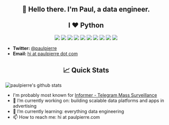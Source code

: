 <h2 align="center"> 👋 Hello there. I'm Paul, a data engineer.<br/><br/> I ❤️ Python</h2> 

<p align="center">
  <img src="https://img.shields.io/badge/python%20-%2314354C.svg?&style=for-the-badge&logo=python&logoColor=white"/>
  <img src="https://img.shields.io/badge/flask%20-%333333.svg?&style=for-the-badge&logo=flask&logoColor=white"/>
  <img src="https://img.shields.io/badge/vue.js%20-%4FC08D.svg?&style=for-the-badge&logo=vue.js&logoColor=white"/>
  <img src="http://img.shields.io/badge/kubernetes-326CE5.svg?&style=for-the-badge&logo=kubernetes&logoColor=white"/>
  <img src="https://img.shields.io/badge/docker-%232496ED.svg?&style=for-the-badge&logo=php&logoColor=white"/>
  <img src="https://img.shields.io/badge/apache airflow-%23007A88.svg?&style=for-the-badge&logo=apache-airflow&logoColor=white"/>
  <img src="https://img.shields.io/badge/javascript%20-%23323330.svg?&style=for-the-badge&logo=javascript&logoColor=%23F7DF1E"/>
  <img src="https://img.shields.io/badge/node.js%20-%2343853D.svg?&style=for-the-badge&logo=node.js&logoColor=white"/>
  <img src="https://img.shields.io/badge/google cloud%20-%234285F4.svg?&style=for-the-badge&logo=google-cloud&logoColor=white"/>
  <img src="https://img.shields.io/badge/paulpierre%20-%231DA1F2.svg?&style=for-the-badge&logo=Twitter&logoColor=white"/>
</p>

<ul>
  <li><b>Twitter: </b> <a href="https://twitter.com/paulpierre" target="_blank">@paulpierre</a></li>
  <li><b>Email: </b> <a href="#">hi at paulpierre dot com</a></li>
</ul>

<h2 align="center"> 📈 Quick Stats </h2> 

![paulpierre's github stats](https://github-readme-stats.vercel.app/api?username=paulpierre&show_icons=true)

- I'm probably most known for [Informer - Telegram Mass Surveillance](https://github.com/paulpierre/informer)
- 🔭  I’m currently working on: building scalable data platforms and apps in advertising
- 🌱  I’m currently learning: everything data engineering
- 📫  How to reach me: hi at paulpierre.com


